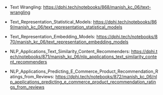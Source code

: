 <ul>
	<li>
	<p>Text Wrangling:&nbsp;<a href="https://dphi.tech/notebooks/868/manish_kc_06/text-wrangling" target="_blank">https://dphi.tech/notebooks/868/manish_kc_06/text-wrangling</a></p>
	</li>
	<li>
	<p>Text_Representation_Statistical_Models:&nbsp;<a href="https://dphi.tech/notebooks/869/manish_kc_06/text_representation_statistical_models" target="_blank">https://dphi.tech/notebooks/869/manish_kc_06/text_representation_statistical_models</a></p>
	</li>
	<li>
	<p>Text_Representation_Embedding_Models:&nbsp;<a href="https://dphi.tech/notebooks/870/manish_kc_06/text_representation_embedding_models" target="_blank">https://dphi.tech/notebooks/870/manish_kc_06/text_representation_embedding_models</a></p>
	</li>
	<li>
	<p>NLP_Applications_Text_Similarity_Content_Recommenders:&nbsp;<a href="https://dphi.tech/notebooks/871/manish_kc_06/nlp_applications_text_similarity_content_recommenders" target="_blank">https://dphi.tech/notebooks/871/manish_kc_06/nlp_applications_text_similarity_content_recommenders</a></p>
	</li>
	<li>
	<p>NLP_Applications_Predicting_E_Commerce_Product_Recommendation_Ratings_from_Reviews:&nbsp;<a href="https://dphi.tech/notebooks/872/manish_kc_06/nlp_applications_predicting_e_commerce_product_recommendation_ratings_from_reviews">https://dphi.tech/notebooks/872/manish_kc_06/nlp_applications_predicting_e_commerce_product_recommendation_ratings_from_reviews</a></p>
	</li>
</ul>